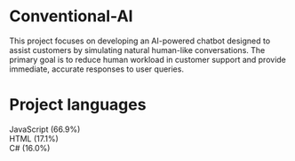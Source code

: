 # Conventional-AI
This project focuses on developing an AI-powered chatbot designed to assist customers by simulating natural human-like conversations. The primary goal is to reduce human workload in customer support and provide immediate, accurate responses to user queries.

</head>
<body>
  <h1>Project languages</h1>
  <div class="tabs">
    <div class="tab active" data-lang="js">JavaScript (66.9%)</div>
    <div class="tab" data-lang="html">HTML (17.1%)</div>
    <div class="tab" data-lang="c#">C# (16.0%)</div>
  </div>


  </body>
</html>
